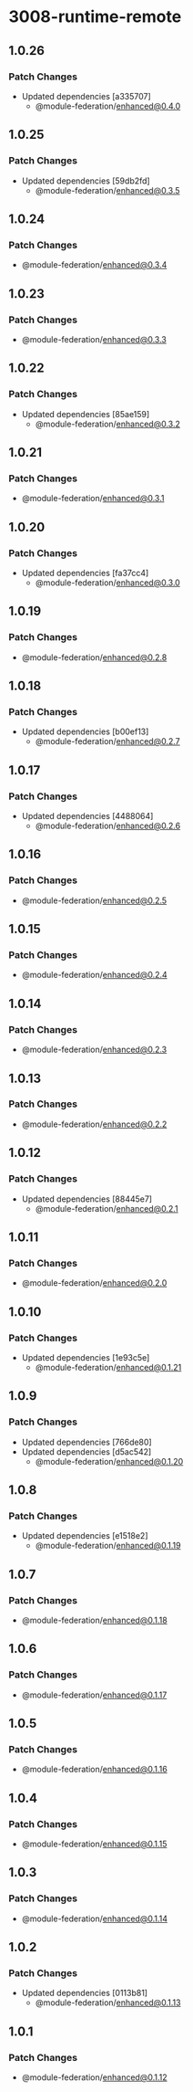 # 3008-runtime-remote

## 1.0.26

### Patch Changes

- Updated dependencies [a335707]
  - @module-federation/enhanced@0.4.0

## 1.0.25

### Patch Changes

- Updated dependencies [59db2fd]
  - @module-federation/enhanced@0.3.5

## 1.0.24

### Patch Changes

- @module-federation/enhanced@0.3.4

## 1.0.23

### Patch Changes

- @module-federation/enhanced@0.3.3

## 1.0.22

### Patch Changes

- Updated dependencies [85ae159]
  - @module-federation/enhanced@0.3.2

## 1.0.21

### Patch Changes

- @module-federation/enhanced@0.3.1

## 1.0.20

### Patch Changes

- Updated dependencies [fa37cc4]
  - @module-federation/enhanced@0.3.0

## 1.0.19

### Patch Changes

- @module-federation/enhanced@0.2.8

## 1.0.18

### Patch Changes

- Updated dependencies [b00ef13]
  - @module-federation/enhanced@0.2.7

## 1.0.17

### Patch Changes

- Updated dependencies [4488064]
  - @module-federation/enhanced@0.2.6

## 1.0.16

### Patch Changes

- @module-federation/enhanced@0.2.5

## 1.0.15

### Patch Changes

- @module-federation/enhanced@0.2.4

## 1.0.14

### Patch Changes

- @module-federation/enhanced@0.2.3

## 1.0.13

### Patch Changes

- @module-federation/enhanced@0.2.2

## 1.0.12

### Patch Changes

- Updated dependencies [88445e7]
  - @module-federation/enhanced@0.2.1

## 1.0.11

### Patch Changes

- @module-federation/enhanced@0.2.0

## 1.0.10

### Patch Changes

- Updated dependencies [1e93c5e]
  - @module-federation/enhanced@0.1.21

## 1.0.9

### Patch Changes

- Updated dependencies [766de80]
- Updated dependencies [d5ac542]
  - @module-federation/enhanced@0.1.20

## 1.0.8

### Patch Changes

- Updated dependencies [e1518e2]
  - @module-federation/enhanced@0.1.19

## 1.0.7

### Patch Changes

- @module-federation/enhanced@0.1.18

## 1.0.6

### Patch Changes

- @module-federation/enhanced@0.1.17

## 1.0.5

### Patch Changes

- @module-federation/enhanced@0.1.16

## 1.0.4

### Patch Changes

- @module-federation/enhanced@0.1.15

## 1.0.3

### Patch Changes

- @module-federation/enhanced@0.1.14

## 1.0.2

### Patch Changes

- Updated dependencies [0113b81]
  - @module-federation/enhanced@0.1.13

## 1.0.1

### Patch Changes

- @module-federation/enhanced@0.1.12
